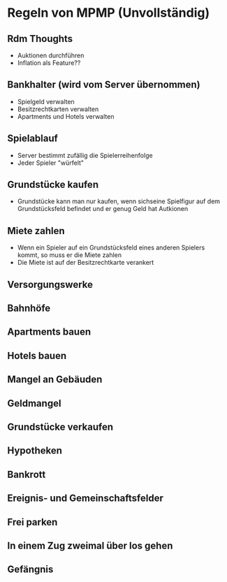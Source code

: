 Regeln von MPMP (Unvollständig)
========

Rdm Thoughts
------------
- Auktionen durchführen
- Inflation als Feature??

Bankhalter (wird vom Server übernommen)
---------------------------------------
- Spielgeld verwalten
- Besitzrechtkarten verwalten
- Apartments und Hotels verwalten

Spielablauf
-----------
- Server bestimmt zufällig die Spielerreihenfolge
- Jeder Spieler "würfelt"

Grundstücke kaufen
------------------
- Grundstücke kann man nur kaufen, wenn sichseine Spielfigur auf dem Grundstücksfeld befindet und er genug Geld hat
Autkionen

Miete zahlen
-------------
- Wenn ein Spieler auf ein Grundstücksfeld eines anderen Spielers kommt, so muss er die Miete zahlen
- Die Miete ist auf der Besitzrechtkarte verankert

Versorgungswerke
----------------
Bahnhöfe
--------
Apartments bauen
----------------
Hotels bauen
------------
Mangel an Gebäuden
------------------
Geldmangel
----------
Grundstücke verkaufen
---------------------
Hypotheken
----------
Bankrott
--------
Ereignis- und Gemeinschaftsfelder
---------------------------------
Frei parken
-----------
In einem Zug zweimal über los gehen
-----------------------------------
Gefängnis
---------

